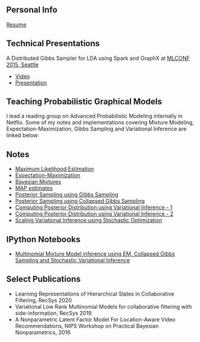 ## Personal Info
[Resume](https://drive.google.com/file/d/0B7i2iJCV3z-8bEdWUVVnMkgxVGs/view?usp=sharing)

## Technical Presentations
A Distributed Gibbs Sampler for LDA using Spark and GraphX at [MLCONF 2015, Seattle](http://mlconf.com/mlconf-2015-sea/)

* [Video](https://youtu.be/3pEugSc1HdQ)
* [Presentation](http://www.slideshare.net/ehtshamelahi/ml-conf-seattle-2015)

## Teaching Probabilistic Graphical Models 
I lead a reading group on Advanced Probabilistic Modeling internally in Netflix. Some of my notes and implementations covering Mixture Modeling, Expectation-Maximization, Gibbs Sampling and Variational Inference are linked below:

## Notes
* [Maximum Likelihood Estimation](https://drive.google.com/file/d/0B7i2iJCV3z-8RmswV2t4LWxCcGM/view?usp=sharing)
* [Expectation-Maximization](https://drive.google.com/file/d/0B7i2iJCV3z-8TTJnQlMwcjZsSW8/view?usp=sharing)
* [Bayesian Mixtures](https://drive.google.com/file/d/0B7i2iJCV3z-8ZHA5MmRHRDFVcTg/view?usp=sharing)
* [MAP estimates](https://drive.google.com/file/d/0B7i2iJCV3z-8VDUtOW14WWhhMXc/view?usp=sharing)
* [Posterior Sampling using Gibbs Sampling](https://drive.google.com/file/d/0B7i2iJCV3z-8eGkwRElGdk82Unc/view?usp=sharing)
* [Posterior Sampling using Collapsed Gibbs Sampling](https://drive.google.com/file/d/0B7i2iJCV3z-8Z0VOOTFGNkVaYnM/view?usp=sharing)
* [Computing Posterior Distribution using Variational Inference - 1](https://drive.google.com/file/d/0B7i2iJCV3z-8bU80cldIaVY3dUE/view?usp=sharing)
* [Computing Posterior Distribution using Variational Inference - 2](https://drive.google.com/file/d/0B7i2iJCV3z-8LVNhOHhIcWNCQXc/view?usp=sharing)
* [Scaling Variational Inference using Stochastic Optimization](https://drive.google.com/file/d/0B7i2iJCV3z-8RlVZcmNZMVQ0bm8/view?usp=sharing)

## IPython Notebooks
* [Multinomial Mixture Model inference using EM, Collapsed Gibbs Sampling and Stochastic Variational Inference](https://github.com/ehtsham/ehtsham.github.io/blob/master/MixtureModeling.ipynb)

## Select Publications
* Learning Representations of Hierarchical Slates in Collaborative Filtering, RecSys 2020
* Variational Low Rank Multinomial Models for collaborative filtering with side-information, RecSys 2019
* A Nonparametric Latent Factor Model For Location-Aware Video Recommendations, NIPS Workshop on Practical Bayesian Nonparametrics, 2016

